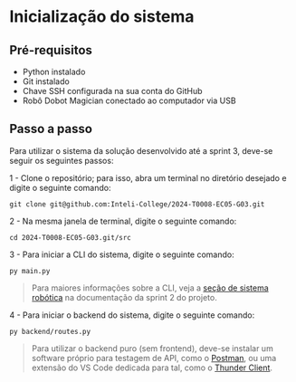 # Inicialização do sistema

## Pré-requisitos

- Python instalado
- Git instalado
- Chave SSH configurada na sua conta do GitHub
- Robô Dobot Magician conectado ao computador via USB

## Passo a passo

Para utilizar o sistema da solução desenvolvido até a sprint 3, deve-se seguir os seguintes passos:

1 - Clone o repositório; para isso, abra um terminal no diretório desejado e digite o seguinte comando:

```git clone git@github.com:Inteli-College/2024-T0008-EC05-G03.git```

2 - Na mesma janela de terminal, digite o seguinte comando:

```cd 2024-T0008-EC05-G03.git/src```

3 - Para iniciar a CLI do sistema, digite o seguinte comando:

```py main.py```

> Para maiores informações sobre a CLI, veja a [seção de sistema robótica](https://inteli-college.github.io/2024-T0008-EC05-G03/category/sistema-robótico) na documentação da sprint 2 do projeto.

4 - Para iniciar o backend do sistema, digite o seguinte comando:

```py backend/routes.py```

> Para utilizar o backend puro (sem frontend), deve-se instalar um software próprio para testagem de API, como o [Postman](https://www.postman.com/), ou uma extensão do VS Code dedicada para tal, como o [Thunder Client](https://www.thunderclient.com/).

